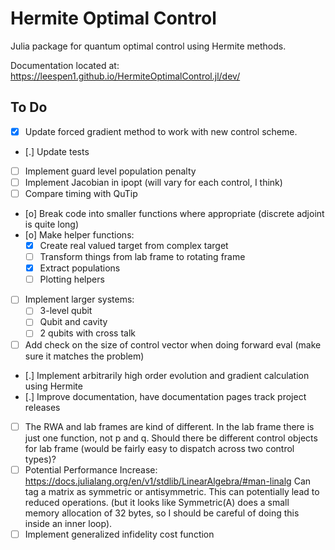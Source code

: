 # Hermite Optimal Control
Julia package for quantum optimal control using Hermite methods.

Documentation located at: https://leespen1.github.io/HermiteOptimalControl.jl/dev/

## To Do
- [X] Update forced gradient method to work with new control scheme.
- [.] Update tests
- [ ] Implement guard level population penalty
- [ ] Implement Jacobian in ipopt (will vary for each control, I think)
- [ ] Compare timing with QuTip
- [o] Break code into smaller functions where appropriate (discrete adjoint is
      quite long)
- [o] Make helper functions:
    - [X] Create real valued target from complex target
    - [ ] Transform things from lab frame to rotating frame
    - [X] Extract populations
    - [ ] Plotting helpers
- [ ] Implement larger systems:
    - [ ] 3-level qubit
    - [ ] Qubit and cavity
    - [ ] 2 qubits with cross talk
- [ ] Add check on the size of control vector when doing forward eval (make sure
      it matches the problem)
- [.] Implement arbitrarily high order evolution and gradient calculation using
      Hermite
- [.] Improve documentation, have documentation pages track project releases
- [ ] The RWA and lab frames are kind of different. In the lab frame there is
      just one function, not p and q. Should there be different control objects
      for lab frame (would be fairly easy to dispatch across two control types)?
- [ ] Potential Performance Increase: https://docs.julialang.org/en/v1/stdlib/LinearAlgebra/#man-linalg
      Can tag a matrix as symmetric or antisymmetric. This can potentially lead
      to reduced operations. (but it looks like Symmetric(A) does a small memory
      allocation of 32 bytes, so I should be careful of doing this inside an
      inner loop).
- [ ] Implement generalized infidelity cost function
